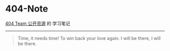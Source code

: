 # 404-Note
[404 Team 公开资源](https://github.com/404Design/404-blog/blob/master/%20nodejs/nodejs%E5%AD%A6%E4%B9%A0%E8%B5%84%E6%BA%90.md) 的 学习笔记
***
>Time, it needs time!
To win back your love again.
I will be there, I will be there.
